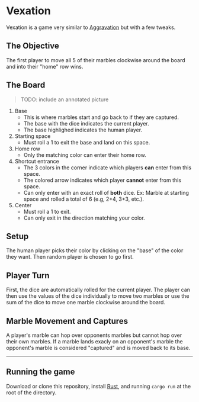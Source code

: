 # Vexation

Vexation is a game very similar to [Aggravation](https://en.wikipedia.org/wiki/Aggravation_(board_game)) but with a few tweaks.

## The Objective

The first player to move all 5 of their marbles clockwise around the board and into their "home" row wins.

## The Board

> TODO: include an annotated picture

1. Base
    * This is where marbles start and go back to if they are captured.
    * The base with the dice indicates the current player.
    * The base highlighed indicates the human player.
2. Starting space
    * Must roll a 1 to exit the base and land on this space.
3. Home row
    * Only the matching color can enter their home row.
4. Shortcut entrance
    * The 3 colors in the corner indicate which players **can** enter from this space.
    * The colored arrow indicates which player **cannot** enter from this space.
    * Can only enter with an exact roll of **both** dice. Ex: Marble at starting space and rolled a total of 6 (e.g, 2+4, 3+3, etc.).
5. Center
    * Must roll a 1 to exit.
    * Can only exit in the direction matching your color.

## Setup

The human player picks their color by clicking on the "base" of the color they want. Then random player is chosen to go first.

## Player Turn

First, the dice are automatically rolled for the current player. The player can then use the values of the dice individually to move two marbles or use the sum of the dice to move one marble clockwise around the board.

## Marble Movement and Captures

A player's marble can hop over opponents marbles but cannot hop over their own marbles. If a marble lands exacly on an opponent's marble the opponent's marble is considered "captured" and is moved back to its base.

---

## Running the game

Download or clone this repository, install [Rust](https://rust-lang.org), and running `cargo run` at the root of the directory.
